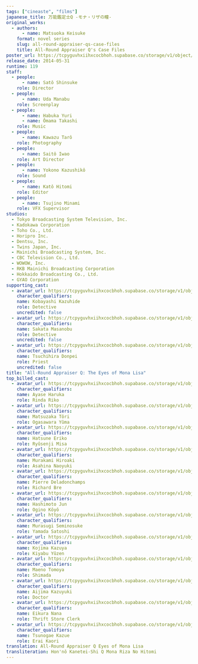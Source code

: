```yaml
---
tags: ["cineaste", "films"]
japanese_title: 万能鑑定士Q -モナ・リザの瞳-
original_works:
  - authors:
      - name: Matsuoka Keisuke
    format: novel series
    slug: all-round-appraiser-qs-case-files
    title: All-Round Appraiser Q's Case Files
poster_url: https://tcpyguvhxiihxcocbhoh.supabase.co/storage/v1/object/public/godzilla-cineaste-public/content/films/all-round-appraiser-q-the-eyes-of-mona-lisa-2014/posters/all-round-appraiser-q-the-eyes-of-mona-lisa-2014.jpg
release_date: 2014-05-31
runtime: 119
staff:
  - people:
      - name: Satô Shinsuke
    role: Director
  - people:
      - name: Uda Manabu
    role: Screenplay
  - people:
      - name: Habuka Yuri
      - name: Ômama Takashi
    role: Music
  - people:
      - name: Kawazu Tarô
    role: Photography
  - people:
      - name: Saitô Iwao
    role: Art Director
  - people:
      - name: Yokono Kazushikô
    role: Sound
  - people:
      - name: Katô Hitomi
    role: Editor
  - people:
      - name: Tsujino Minami
    role: VFX Supervisor
studios:
  - Tokyo Broadcasting System Television, Inc.
  - Kadokawa Corporation
  - Toho Co., Ltd.
  - Horipro Inc.
  - Dentsu, Inc.
  - Twins Japan, Inc.
  - Mainichi Broadcasting System, Inc.
  - CBC Television Co., Ltd.
  - WOWOW, Inc.
  - RKB Mainichi Broadcasting Corporation
  - Hokkaido Broadcasting Co., Ltd.
  - GYAO Corporation
supporting_cast:
  - avatar_url: https://tcpyguvhxiihxcocbhoh.supabase.co/storage/v1/object/public/godzilla-cineaste-public/content/films/all-round-appraiser-q-the-eyes-of-mona-lisa-2014/cast-avatars/kazuhide-kobayashi-0.jpg
    character_qualifiers:
    name: Kobayashi Kazuhide
    role: Detective
    uncredited: false
  - avatar_url: https://tcpyguvhxiihxcocbhoh.supabase.co/storage/v1/object/public/godzilla-cineaste-public/content/films/all-round-appraiser-q-the-eyes-of-mona-lisa-2014/cast-avatars/masanobu-sakata-0.jpg
    character_qualifiers:
    name: Sakata Masanobu
    role: Detective
    uncredited: false
  - avatar_url: https://tcpyguvhxiihxcocbhoh.supabase.co/storage/v1/object/public/godzilla-cineaste-public/content/films/all-round-appraiser-q-the-eyes-of-mona-lisa-2014/cast-avatars/donpei-tsuchihira-0.jpg
    character_qualifiers:
    name: Tsuchihira Donpei
    role: Priest
    uncredited: false
title: "All-Round Appraiser Q: The Eyes of Mona Lisa"
top_billed_cast:
  - avatar_url: https://tcpyguvhxiihxcocbhoh.supabase.co/storage/v1/object/public/godzilla-cineaste-public/content/films/all-round-appraiser-q-the-eyes-of-mona-lisa-2014/cast-avatars/haruka-ayase-0.jpg
    character_qualifiers:
    name: Ayase Haruka
    role: Rinda Riko
  - avatar_url: https://tcpyguvhxiihxcocbhoh.supabase.co/storage/v1/object/public/godzilla-cineaste-public/content/films/all-round-appraiser-q-the-eyes-of-mona-lisa-2014/cast-avatars/tori-matsuzaka-0.jpg
    character_qualifiers:
    name: Matsuzaka Tôri
    role: Ogasawara Yûma
  - avatar_url: https://tcpyguvhxiihxcocbhoh.supabase.co/storage/v1/object/public/godzilla-cineaste-public/content/films/all-round-appraiser-q-the-eyes-of-mona-lisa-2014/cast-avatars/eriko-hatsune-0.jpg
    character_qualifiers:
    name: Hatsune Eriko
    role: Ryûsenji Misa
  - avatar_url: https://tcpyguvhxiihxcocbhoh.supabase.co/storage/v1/object/public/godzilla-cineaste-public/content/films/all-round-appraiser-q-the-eyes-of-mona-lisa-2014/cast-avatars/hiroaki-mukami-0.jpg
    character_qualifiers:
    name: Murakami Hiroaki
    role: Asahina Naoyuki
  - avatar_url: https://tcpyguvhxiihxcocbhoh.supabase.co/storage/v1/object/public/godzilla-cineaste-public/content/films/all-round-appraiser-q-the-eyes-of-mona-lisa-2014/cast-avatars/pierre-deladonchamps-0.jpg
    character_qualifiers:
    name: Pierre Deladonchamps
    role: Richard Bre
  - avatar_url: https://tcpyguvhxiihxcocbhoh.supabase.co/storage/v1/object/public/godzilla-cineaste-public/content/films/all-round-appraiser-q-the-eyes-of-mona-lisa-2014/cast-avatars/jun-hashimoto-0.jpg
    character_qualifiers:
    name: Hashimoto Jun
    role: Ogino Kôyô
  - avatar_url: https://tcpyguvhxiihxcocbhoh.supabase.co/storage/v1/object/public/godzilla-cineaste-public/content/films/all-round-appraiser-q-the-eyes-of-mona-lisa-2014/cast-avatars/seminosuke-murasugi-0.jpg
    character_qualifiers:
    name: Murasugi Seminosuke
    role: Yamada Satoshi
  - avatar_url: https://tcpyguvhxiihxcocbhoh.supabase.co/storage/v1/object/public/godzilla-cineaste-public/content/films/all-round-appraiser-q-the-eyes-of-mona-lisa-2014/cast-avatars/kazuya-kojima-0.jpg
    character_qualifiers:
    name: Kojima Kazuya
    role: Kiyabu Yûzen
  - avatar_url: https://tcpyguvhxiihxcocbhoh.supabase.co/storage/v1/object/public/godzilla-cineaste-public/content/films/all-round-appraiser-q-the-eyes-of-mona-lisa-2014/cast-avatars/tomoya-moeno-0.jpg
    character_qualifiers:
    name: Maeno Tomoya
    role: Shimada
  - avatar_url: https://tcpyguvhxiihxcocbhoh.supabase.co/storage/v1/object/public/godzilla-cineaste-public/content/films/all-round-appraiser-q-the-eyes-of-mona-lisa-2014/cast-avatars/kazuyuki-aijima-0.jpg
    character_qualifiers:
    name: Aijima Kazuyuki
    role: Doctor
  - avatar_url: https://tcpyguvhxiihxcocbhoh.supabase.co/storage/v1/object/public/godzilla-cineaste-public/content/films/all-round-appraiser-q-the-eyes-of-mona-lisa-2014/cast-avatars/nana-eikura-0.jpg
    character_qualifiers:
    name: Eikura Nana
    role: Thrift Store Clerk
  - avatar_url: https://tcpyguvhxiihxcocbhoh.supabase.co/storage/v1/object/public/godzilla-cineaste-public/content/films/all-round-appraiser-q-the-eyes-of-mona-lisa-2014/cast-avatars/kazue-tsunogae-0.jpg
    character_qualifiers:
    name: Tsunogae Kazue
    role: Erai Kaori
translation: All-Round Appraiser Q Eyes of Mona Lisa
transliteration: Hon'nô Kanetei-Shi Q Mona Riza No Hitomi
---
```

